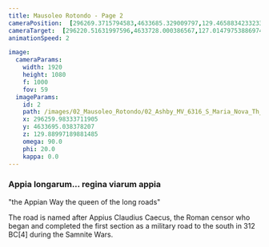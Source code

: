 ```yaml
---
title: Mausoleo Rotondo - Page 2
cameraPosition:  [296269.3715794583,4633685.329009797,129.46588342332333]
cameraTarget:  [296220.51631997596,4633728.000386567,127.01479753886974]
animationSpeed: 2

image:
  cameraParams:
    width: 1920
    height: 1080
    f: 1000
    fov: 59
  imageParams:
    id: 2
    path: /images/02_Mausoleo_Rotondo/02_Ashby_MV_6316_S_Maria_Nova_Th_A_ca_1900-2018.jpg
    x: 296259.98333711905
    y: 4633695.038378207
    z: 129.88997189881485   
    omega: 90.0
    phi: 20.0
    kappa: 0.0
---
```

### Appia longarum... regina viarum appia

"the Appian Way the queen of the long roads"

The road is named after Appius Claudius Caecus, the Roman censor who began and completed the first section as a military road to the south in 312 BC[4] during the Samnite Wars.
